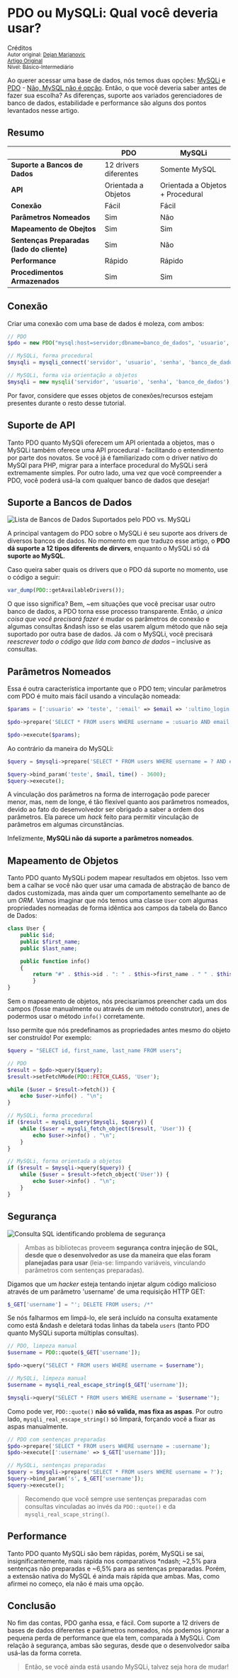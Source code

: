 PDO ou  MySQLi: Qual você deveria usar?
==============================================
Créditos<br/>
<small>Autor original: [Dejan Marjanovic](https://tutsplus.com/authors/dejan-marjanovic)<br/>[Artigo Original](https://code.tutsplus.com/tutorials/pdo-vs-mysqli-which-should-you-use--net-24059)<br/>Nível: Básico-Intermediário</small>

Ao querer acessar uma base de dados, nós temos duas opções: [MySQLi](http://www.php.net/manual/en/book.mysqli.php) e [PDO](http://www.php.net/manual/en/book.mysqli.php) - [Não, MySQL não é opção](http://php.net/manual/en/migration55.deprecated.php). Então, o que você deveria saber antes de fazer sua escolha? As diferenças, suporte aos variados gerenciadores de banco de dados, estabilidade e performance são alguns dos pontos levantados nesse artigo.

## Resumo
| |PDO|MySQLi|
|------|------|------|
|**Suporte a Bancos de Dados**|12 drivers diferentes|Somente MySQL|
|**API**|Orientada a Objetos|Orientada a Objetos + Procedural|
|**Conexão**|Fácil|Fácil|
|**Parâmetros Nomeados**|Sim|Não|
|**Mapeamento de Obejtos**|Sim|Sim|
|**Sentenças Preparadas (lado do cliente)**|Sim|Não|
|**Performance**|Rápido|Rápido|
|**Procedimentos Armazenados**|Sim|Sim|

## Conexão
Criar uma conexão com uma base de dados é moleza, com ambos:

```php
// PDO
$pdo = new PDO("mysql:host=servidor;dbname=banco_de_dados", 'usuario', 'senha');

// MySQLi, forma procedural
$mysqli = mysqli_connect('servidor', 'usuario', 'senha', 'banco_de_dados');

// MySQLi, forma via orientação a objetos
$mysqli = new mysqli('servidor', 'usuario', 'senha', 'banco_de_dados');
```

Por favor, considere que esses objetos de conexões/recursos estejam presentes durante o resto desse tutorial.

## Suporte de API
Tanto PDO quanto MySQli oferecem um API orientada a objetos, mas o MySQLi também oferece uma API procedural - facilitando o entendimento por parte dos novatos. Se você já é familiarizado com o driver nativo do MySQl para PHP, migrar para a interface procedural do MySQLi será extremamente simples. Por outro lado, uma vez que você compreender a PDO, você poderá usá-la com qualquer banco de dados que desejar!

## Suporte a Bancos de Dados
![Lista de Bancos de Dados Suportados pelo PDO vs. MySQLi](https://cdn.tutsplus.com/net/uploads/legacy/2013_phpvsmysqli/tutorial_3.png "Lista de Bancos de Dados Suportados pelo PDO vs. MySQLi")

A principal vantagem do PDO sobre o MySQLi é seu suporte aos drivers de diversos bancos de dados. No momento em que traduzo esse artigo, o **PDO dá suporte a 12 tipos diferents de dirvers**, enquanto o MySQLi só dá **suporte ao MySQL**.

Caso queira saber quais os drivers que o PDO dá suporte no momento, use o código a seguir:

```php
var_dump(PDO::getAvailableDrivers());
```
O que isso significa? Bem, ~em situações que você precisar usar outro banco de dados, a PDO torna esse processo transparente. Então, *a única coisa que você precisará fazer* é mudar os parâmetros de conexão e algumas consultas &ndash isso se elas usarem algum método que não seja suportado por outra base de dados. Já com o MySQLi, você precisará *reescrever todo o código que lida com banco de dados* &ndash; inclusive as consultas.

## Parâmetros Nomeados
Essa é outra característica importante que o PDO tem; vincular parâmetros com PDO é muito mais fácil usando a vinculação nomeada:

```php
$params = [':usuario' => 'teste', ':email' => $email => ':ultimo_login' => time() - 3600];

$pdo->prepare('SELECT * FROM users WHERE username = :usuario AND email = :email AND las_login = :ultimo_login');

$pdo->execute($params);
```

Ao contrário da maneira do MySQLi:

```php
$query = $mysqli->prepare('SELECT * FROM users WHERE username = ? AND email = ? AND lasT_login = ?');

$query->bind_param('teste', $mail, time() - 3600);
$query->execute();
```

A vinculação dos parâmetros na forma de interrogação pode parecer menor, mas, nem de longe, é tão flexível quanto aos parâmetros nomeados, devido ao fato do desenvolvedor ser obrigado a saber a ordem dos parâmetros. Ela parece um *hack* feito para permitir vinculação de parâmetros em algumas circunstâncias.

Infelizmente, **MySQLi não dá suporte a parâmetros nomeados**.

## Mapeamento de Objetos
Tanto PDO quanto MySQLi podem mapear resultados em objetos. Isso vem bem a calhar se você não quer usar uma camada de abstração de banco de dados customizada, mas ainda quer um comportamento semelhante ao de um *ORM*. Vamos imaginar que nós temos uma classe `User` com algumas propriedades nomeadas de forma idêntica aos campos da tabela do Banco de Dados:

```php
class User {
	public $id;
	public $first_name;
	public $last_name;

	public function info()
	{
		return "#" . $this->id . ": " . $this->first_name . " " . $this->last_name;
		}
}
```

Sem o mapeamento de objetos, nós precisaríamos preencher cada um dos campos (fosse manualmente ou através de um método construtor), anes de podermos usar o método `info()` corretamente.

Isso permite que nós predefinamos as propriedades antes mesmo do objeto ser construído! Por exemplo:

```php
$query = "SELECT id, first_name, last_name FROM users";

// PDO
$result = $pdo->query($query);
$result->setFetchMode(PDO::FETCH_CLASS, 'User');

while ($user = $result->fetch()) {
	echo $user->info() . "\n";
}

// MySQLi, forma procedural
if ($result = mysqli_query($mysqli, $query)) {
	while ($user = mysqli_fetch_object($result, 'User')) {
		echo $user->info() . "\n";
	}
}

// MySQLi, forma orientada a objetos
if ($result = $mysqli->query($query)) {
	while ($user = $result->fetch_object('User')) {
		echo $user->info() . "\n";
	}
}
```

## Segurança
![Consulta SQL identificando problema de segurança](https://cdn.tutsplus.com/net/uploads/legacy/2013_phpvsmysqli/tutorial_3.png "Consulta SQL identificando problema de segurança")

> Ambas as bibliotecas proveem **segurança contra injeção de SQL, desde que o desenvolvedor as use da maneira que elas foram planejadas para usar** (leia-se: limpando variáveis, vinculando parâmetros com sentenças preparadas).

Digamos que um *hacker* esteja tentando injetar algum código malicioso através de um parâmetro 'username' de uma requisição HTTP GET:

```php
$_GET['username'] = "'; DELETE FROM users; /*"
```

Se nós falharmos em limpá-lo, ele será incluído na consulta exatamente como está &ndash e deletará todas linhas da tabela `users` (tanto PDO quanto MySQLi suporta múltiplas consultas).

```php
// PDO, limpeza manual
$username = PDO::quote($_GET['username']);

$pdo->query("SELECT * FROM users WHERE username = $username");

// MySQLi, limpeza manual
$username = mysqli_real_escape_string($_GET['username']);

$mysqli->query("SELECT * FROM users WHERE username = '$username'");
```

Como pode ver, `PDO::quote()` **não só valida, mas fixa as aspas**. Por outro lado, `mysqli_real_escape_string()` só limpará, forçando você a fixar as aspas manualmente.

```php
// PDO com sentenças preparadas
$pdo->prepare('SELECT * FROM users WHERE username = :username');
$pdo->execute([':username' => $_GET['username']]);

// MySQLi, sentenças preparadas
$query = $mysqli->prepare('SELECT * FROM users WHERE username = ?');
$query->bind_param('s', $_GET['username']);
$query->execute();
```

> Recomendo que você sempre use sentenças preparadas com consultas vinculadas ao invés da `PDO::quote()` e da `mysqli_real_scape_string()`.

## Performance
Tanto PDO quanto MySQLi são bem rápidas, porém, MySQLi se sai, insignificantemente, mais rápida nos comparativos *ndash; ~2,5% para sentenças não preparadas e ~6,5% para as sentenças preparadas. Porém, a extensão nativa do MySQL é ainda mais rápida que ambas. Mas, como afirmei no começo, ela não é mais uma opção.

## Conclusão
No fim das contas, PDO ganha essa, e fácil. Com suporte a 12 drivers de bases de dados diferentes e parâmetros nomeados, nós podemos ignorar a pequena perda de performance que ela tem, comparada à MySQLi. Com relação à segurança, ambas são seguras, desde que o desenvolvedor saiba usá-las da forma correta.

> Então, se você ainda está usando MySQLi, talvez seja hora de mudar!